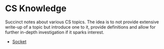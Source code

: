 # CS Knowledge

Succinct notes about various CS topics. The idea is to not provide extensive write-up of a topic but introduce one to it, provide definitions and allow for further in-depth investigation if it sparks interest.

* [Socket](notes/socket.md)
